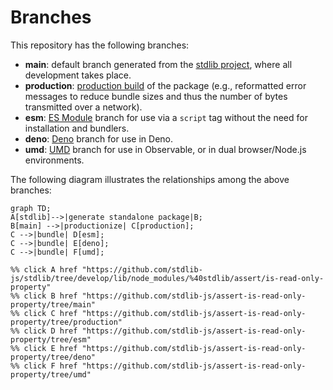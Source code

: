 <!--

@license Apache-2.0

Copyright (c) 2022 The Stdlib Authors.

Licensed under the Apache License, Version 2.0 (the "License");
you may not use this file except in compliance with the License.
You may obtain a copy of the License at

    http://www.apache.org/licenses/LICENSE-2.0

Unless required by applicable law or agreed to in writing, software
distributed under the License is distributed on an "AS IS" BASIS,
WITHOUT WARRANTIES OR CONDITIONS OF ANY KIND, either express or implied.
See the License for the specific language governing permissions and
limitations under the License.

-->

# Branches

This repository has the following branches:

-   **main**: default branch generated from the [stdlib project][stdlib-url], where all development takes place.
-   **production**: [production build][production-url] of the package (e.g., reformatted error messages to reduce bundle sizes and thus the number of bytes transmitted over a network).
-   **esm**: [ES Module][esm-url] branch for use via a `script` tag without the need for installation and bundlers.
-   **deno**: [Deno][deno-url] branch for use in Deno.
-   **umd**: [UMD][umd-url] branch for use in Observable, or in dual browser/Node.js environments.

The following diagram illustrates the relationships among the above branches:

```mermaid
graph TD;
A[stdlib]-->|generate standalone package|B;
B[main] -->|productionize| C[production];
C -->|bundle| D[esm];
C -->|bundle| E[deno];
C -->|bundle| F[umd];

%% click A href "https://github.com/stdlib-js/stdlib/tree/develop/lib/node_modules/%40stdlib/assert/is-read-only-property"
%% click B href "https://github.com/stdlib-js/assert-is-read-only-property/tree/main"
%% click C href "https://github.com/stdlib-js/assert-is-read-only-property/tree/production"
%% click D href "https://github.com/stdlib-js/assert-is-read-only-property/tree/esm"
%% click E href "https://github.com/stdlib-js/assert-is-read-only-property/tree/deno"
%% click F href "https://github.com/stdlib-js/assert-is-read-only-property/tree/umd"
```

[stdlib-url]: https://github.com/stdlib-js/stdlib/tree/develop/lib/node_modules/%40stdlib/assert/is-read-only-property
[production-url]: https://github.com/stdlib-js/assert-is-read-only-property/tree/production
[deno-url]: https://github.com/stdlib-js/assert-is-read-only-property/tree/deno
[umd-url]: https://github.com/stdlib-js/assert-is-read-only-property/tree/umd
[esm-url]: https://github.com/stdlib-js/assert-is-read-only-property/tree/esm